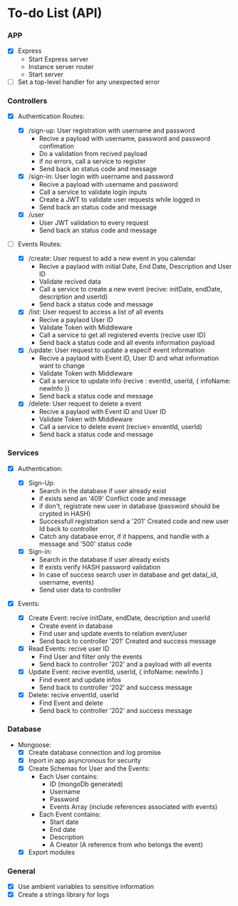 # To-do List (API)

### APP

- [x] Express
  - Start Express server
  - Instance server router
  - Start server
- [ ] Set a top-level handler for any unexpected error

### Controllers

- [x] Authentication Routes:

  - [x] /sign-up: User registration with username and password
    - Recive a payload with username, password and password confimation
    - Do a validation from recived payload
    - if no errors, call a service to register
    - Send back an status code and message
  - [x] /sign-in: User login with username and password
    - Recive a payload with username and password
    - Call a service to validate login inputs
    - Create a JWT to validate user requests while logged in
    - Send back an status code and message
  - [x] /user
    - User JWT validation to every request
    - Send back an status code and message

- [ ] Events Routes:
  - [x] /create: User request to add a new event in you calendar
    - Recive a paylaod with initial Date, End Date, Description and User ID
    - Validate recived data
    - Call a service to create a new event (recive: initDate, endDate, description and userId)
    - Send back a status code and message
  - [x] /list: User request to access a list of all events
    - Recive a paylaod User ID
    - Validate Token with Middleware
    - Call a service to get all registered events (recive user ID)
    - Send back a status code and all events information payload
  - [x] /update: User request to update a especif event information
    - Recive a paylaod with Event ID, User ID and what information want to change
    - Validate Token with Middleware
    - Call a service to update info (recive : eventId, userId, { infoName: newInfo })
    - Send back a status code and message
  - [x] /delete: User request to delete a event
    - Recive a paylaod with Event ID and User ID
    - Validate Token with Middleware
    - Call a service to delete event (recive> enventId, userId)
    - Send back a status code and message

### Services

- [x] Authentication:

  - [x] Sign-Up:
    - Search in the database if user already exist
    - if exists send an '409' Conflict code and message
    - if don't, registrate new user in database (password should be crypted in HASH)
    - Successfull registration send a '201' Created code and new user Id back to controller
    - Catch any database error, if it happens, and handle with a message and '500' status code
  - [x] Sign-in:
    - Search in the database if user already exists
    - If exists verify HASH password validation
    - In case of success search user in database and get data(\_id, username, events)
    - Send user data to controller

- [x] Events:

  - [x] Create Event: recive initDate, endDate, description and userId
    - Create event in database
    - Find user and update events to relation event/user
    - Send back to controller '201' Created and success message
  - [x] Read Events: recive user ID
    - Find User and filter only the events
    - Send back to controller '202' and a payload with all events
  - [x] Update Event: recive eventId, userId, { infoName: newInfo }
    - Find event and update infos
    - Send back to controller '202' and success message
  - [x] Delete: recive enventId, userId
    - Find Event and delete
    - Send back to controller '202' and success message

### Database

- Mongoose:
  - [x] Create database connection and log promise
  - [x] Inport in app asyncronous for security
  - [x] Create Schemas for User and the Events:
    - Each User contains:
      - ID (mongoDb generated)
      - Username
      - Password
      - Events Array (include references associated with events)
    - Each Event contains:
      - Start date
      - End date
      - Description
      - A Creator (A reference from who belongs the event)
  - [x] Export modules

### General

- [x] Use ambient variables to sensitive information
- [x] Create a strings library for logs
